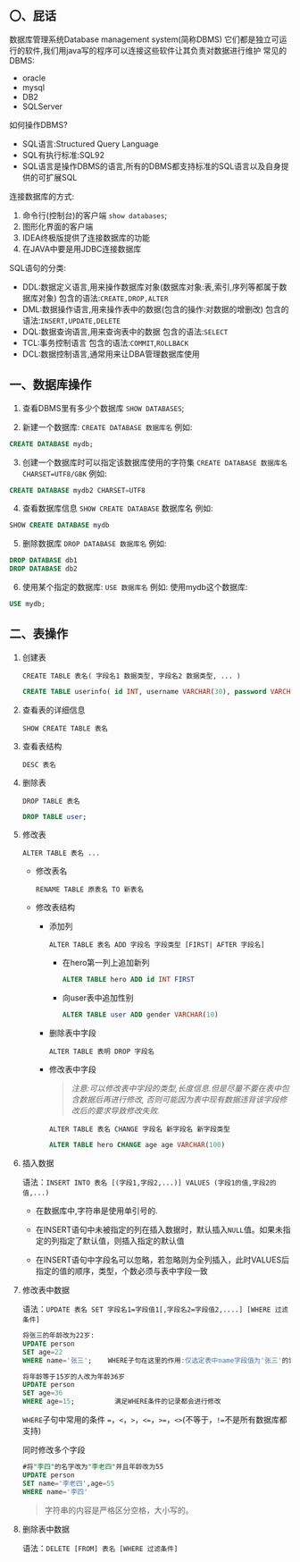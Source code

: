 

## 〇、屁话

数据库管理系统Database management system(简称DBMS)
它们都是独立可运行的软件,我们用java写的程序可以连接这些软件让其负责对数据进行维护
常见的DBMS:

* oracle
* mysql
* DB2
* SQLServer

如何操作DBMS?

* SQL语言:Structured Query Language
* SQL有执行标准:SQL92
* SQL语言是操作DBMS的语言,所有的DBMS都支持标准的SQL语言以及自身提供的可扩展SQL

连接数据库的方式:

1. 命令行(控制台)的客户端
     `show databases`;
2. 图形化界面的客户端
3. IDEA终极版提供了连接数据库的功能
4. 在JAVA中要是用JDBC连接数据库

SQL语句的分类:

* DDL:数据定义语言,用来操作数据库对象(数据库对象:表,索引,序列等都属于数据库对象)
      包含的语法:`CREATE,DROP,ALTER`
* DML:数据操作语言,用来操作表中的数据(包含的操作:对数据的增删改)
      包含的语法:`INSERT,UPDATE,DELETE`
* DQL:数据查询语言,用来查询表中的数据
      包含的语法:`SELECT`
* TCL:事务控制语言
      包含的语法:`COMMIT`,`ROLLBACK`
* DCL:数据控制语言,通常用来让DBA管理数据库使用

## 一、数据库操作

1. 查看DBMS里有多少个数据库
   `SHOW DATABASES`;

2. 新建一个数据库:
   `CREATE DATABASE 数据库名`
   例如:

```sql
CREATE DATABASE mydb;
```

3. 创建一个数据库时可以指定该数据库使用的字符集
   `CREATE DATABASE 数据库名 CHARSET=UTF8/GBK`
   例如:

```sql
CREATE DATABASE mydb2 CHARSET=UTF8
```

4. 查看数据库信息
   `SHOW CREATE DATABASE` 数据库名
   例如:

```sql
SHOW CREATE DATABASE mydb
```

5. 删除数据库
   `DROP DATABASE 数据库名`
   例如:

```sql
DROP DATABASE db1
DROP DATABASE db2
```

6. 使用某个指定的数据库:
   `USE 数据库名`
   例如:
   使用mydb这个数据库:

```sql
USE mydb;
```

## 二、表操作 

1. 创建表

   `CREATE TABLE 表名( 字段名1 数据类型, 字段名2 数据类型, ... ) `

   ```sql
   CREATE TABLE userinfo( id INT, username VARCHAR(30), password VARCHAR(30), nickname VARCHAR(30), age INT );
   ```

2. 查看表的详细信息

   `SHOW CREATE TABLE 表名`

3. 查看表结构

   `DESC 表名`

4. 删除表

   `DROP TABLE 表名`

   ```sql
   DROP TABLE user;
   ```

5. 修改表

   `ALTER TABLE 表名 ...`

   * 修改表名

     `RENAME TABLE 原表名 TO 新表名`

   * 修改表结构

     * 添加列

       `ALTER TABLE 表名 ADD 字段名 字段类型 [FIRST| AFTER 字段名]`

       * 在hero第一列上追加新列

         ```sql
         ALTER TABLE hero ADD id INT FIRST
         ```

       * 向user表中追加性别

         ```sql
         ALTER TABLE user ADD gender VARCHAR(10)
         ```

     * 删除表中字段

       `ALTER TABLE 表明 DROP 字段名`

     * 修改表中字段

       > *注意:可以修改表中字段的类型,长度信息.但是尽量不要在表中包含数据后再进行修改,* *否则可能因为表中现有数据违背该字段修改后的要求导致修改失败.*

       `ALTER TABLE 表名 CHANGE 字段名 新字段名 新字段类型`

       ```sql
       ALTER TABLE hero CHANGE age age VARCHAR(100)
       ```

6. 插入数据

   语法：`INSERT INTO 表名 [(字段1,字段2,...)] VALUES (字段1的值,字段2的值,...)`

   * 在数据库中,字符串是使用单引号的.

   * 在INSERT语句中未被指定的列在插入数据时，默认插入`NULL`值。如果未指定的列指定了默认值，则插入指定的默认值
   * 在INSERT语句中字段名可以忽略，若忽略则为全列插入，此时VALUES后指定的值的顺序，类型，个数必须与表中字段一致

7. 修改表中数据

   语法：`UPDATE 表名 SET 字段名1=字段值1[,字段名2=字段值2,....] [WHERE 过滤条件]`

   ```sql
   将张三的年龄改为22岁:
   UPDATE person
   SET age=22
   WHERE name='张三';    WHERE子句在这里的作用:仅选定表中name字段值为'张三'的记录
   
   将年龄等于15岁的人改为年龄36岁
   UPDATE person
   SET age=36
   WHERE age=15;		  满足WHERE条件的记录都会进行修改
   ```

   `WHERE`子句中常用的条件
   `=`，`<`，`>`，`<=`，`>=`，`<>`(不等于，`!=`不是所有数据库都支持)

   同时修改多个字段

   ```sql
   #将"李四"的名字改为"李老四"并且年龄改为55
   UPDATE person
   SET name='李老四',age=55
   WHERE name='李四'
   ```

   > 字符串的内容是严格区分空格，大小写的。

8. 删除表中数据

   语法：`DELETE [FROM] 表名 [WHERE 过滤条件]`

